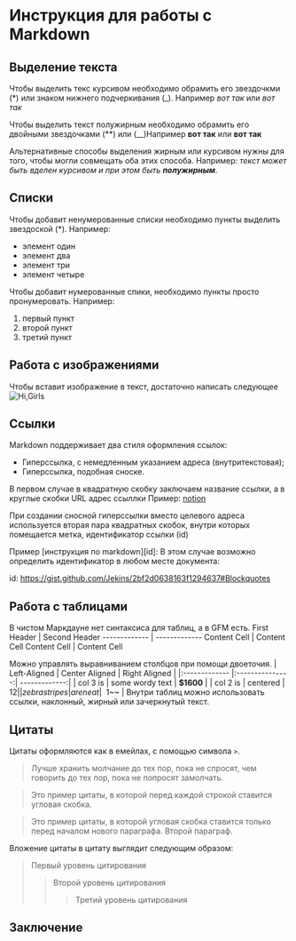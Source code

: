 # Инструкция для работы с Markdown

## Выделение текста

Чтобы выделить текс курсивом необходимо обрамить его звездочкми (*) или знаком нижнего подчеркивания (_). Например *вот так* или _вот так_

Чтобы выделить текст полужирным необходимо обрамить его двойными звездочками (**) или (__)Например **вот так** или __вот так__

Альтернативные способы выделения жирным или курсивом нужны для того, чтобы могли совмещать оба этих способа. Например: _текст может быть вделен курсивом и при этом быть **полужирным**_.

## Списки

Чтобы добавит ненумерованные списки необходимо пункты выделить звездоской (*). Например:
* элемент один
* элемент два
* элемент три
* элемент четыре

Чтобы добавит нумерованные спики, необходимо пункты просто пронумеровать. Например:
1. первый пункт
2. второй пункт
3. третий пункт

## Работа с изображениями

Чтобы вставит изображение в текст, достаточно написать следующее ![Hi,Girls](1F9A1214.jpg)


## Ссылки

Markdown поддерживает два стиля оформления ссылок:

* Гиперссылка, с немедленным указанием адреса (внутритекстовая);
* Гиперссылка, подобная сноске. 

В первом случае в квадратную скобку заключаем название ссылки, а в круглые скобки URL адрес ссыллки
 Пример: [notion](https://www.notion.so/2cfbed31e7d243ec804fa48f794273f9) 

 При создании сносной гиперссылки вместо целевого адреса используется вторая пара квадратных скобок, внутри которых помещается метка, идентификатор ссылки (id) 
 
 Пример [инструкция по markdown][id]:
 В этом случае возможно определить идентификатор в любом месте документа:

 id: https://gist.github.com/Jekins/2bf2d0638163f1294637#Blockquotes 

## Работа с таблицами

В чистом Маркдауне нет синтаксиса для таблиц, а в GFM
есть.
First Header | Second Header
------------- | -------------
Content Cell | Content Cell
Content Cell | Content Cell

Можно управлять выравниванием столбцов при помощи
двоеточия.
| Left-Aligned | Center Aligned | Right Aligned |
|:------------- |:---------------:| -------------:|
| col 3 is | some wordy text | **$1600** |
| col 2 is | centered | $12 |
| zebra stripes | are neat | ~~$1~~ |
Внутри таблиц можно использовать ссылки, наклонный,
жирный или зачеркнутый текст.

## Цитаты

Цитаты оформляются как в емейлах, с помощью символа `>`.

> Лучше хранить молчание до тех пор, пока не спросят, чем говорить до тех пор, пока не попросят замолчать.

>Это пример цитаты,
>в которой перед каждой строкой
>ставится угловая скобка.

>Это пример цитаты,
в которой угловая скобка
ставится только перед началом нового параграфа.
>Второй параграф.

Вложение цитаты в цитату выглядит следующим образом:

> Первый уровень цитирования
>> Второй уровень цитирования
>>> Третий уровень цитирования

## Заключение